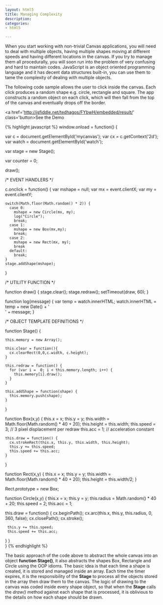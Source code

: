 ```yaml
---
layout: html5
title: Managing Complexity
description: 
categories:
- html5

---
```


When you start working with non-trivial Canvas applications, you will need to deal with multiple objects, having multiple shapes moving at different speeds and having different locations in the canvas. If you try to manage them all procedurally, you will soon run into the problem of very confusing and hard to maintain codes. JavaScript is an object oriented programming language and it has decent data structures built-in, you can use them to tame the complexity of dealing with multiple objects.

The following code sample allows the user to click inside the canvas. Each click produces a random shape e.g. circle, rectangle and square. The app constructs a random object on each click, which will then fall from the top of the canvas and eventually drops off the border.

<a href='http://jsfiddle.net/tedhagos/FYbwH/embedded/result/' class='button>See the Demo</a>

{% highlight javascript %}
window.onload = function() {
  
  
  var c = document.getElementById('mycanvas');
  var cx = c.getContext('2d');
  var watch = document.getElementById('watch');
  
  var stage = new Stage();
  
  var counter = 0;
  
  draw();
  
  /* EVENT HANDLERS */
  
  c.onclick = function() {
    var mshape = null;
    var mx = event.clientX;
    var my = event.clientY;
    
    switch(Math.floor(Math.random() * 2)) {
      case 0:
        mshape = new Circle(mx, my);
        log("Circle");
        break;
      case 1:
        mshape = new Box(mx,my);
        break;
      case 2:
        mshape = new Rect(mx, my);
        break
      default:
        break;
    }
    stage.addShape(mshape);
  }  
  
  /* UTILITY FUNCTION */
  
  function draw() {
    stage.clear();
    stage.redraw();
    setTimeout(draw, 60);
  }
  
  function log(message) {
    var temp = watch.innerHTML;
    watch.innerHTML  = temp + new Date() +  '<br/>' + message;
  }
  
  /*
    OBJECT TEMPLATE DEFINITIONS
  */

  function Stage() {
 
    this.memory = new Array();
    
    this.clear = function(){
      cx.clearRect(0,0,c.width, c.height);
    }
    
    this.redraw = function() {
      for (var i =  0; i < this.memory.length; i++) {
        this.memory[i].draw();
      }
    }
    
    this.addShape = function(shape) {
      this.memory.push(shape);
    }
  }
  
  function Box(x,y) {
    this.x = x;
    this.y = y;
    this.width = Math.floor(Math.random() * 40 + 20);
    this.height = this.width;
    this.speed = 3; // 3 pixel displacement per redraw
    this.acc = 1; // acceleration constant
    
    this.draw = function() {
      cx.strokeRect(this.x, this.y, this.width, this.height);
      this.y += this.speed;
      this.speed += this.acc;
    }   
  }
   
  function Rect(x,y) {
    this.x = x;
    this.y = y;
    this.width = Math.floor(Math.random() * 40 + 20);
    this.height = this.width/2;
  }
  
  Rect.prototype = new Box;
  
  function Circle(x,y) {
   this.x = x;
   this.y = y; 
   this.radius = Math.random() * 40 + 20;
   this.speed = 2;
   this.acc = 1;
   
   this.draw = function() {
     cx.beginPath();
     cx.arc(this.x, this.y, this.radius, 0, 360, false);
     cx.closePath();
     cx.stroke();
     
     this.y += this.speed;
     this.speed += this.acc;
   }
  }   
}
{% endhighlight %}


The basic approach of the code above to abstract the whole canvas into an object **function Stage()**, it also abstracts the shapes Box, Rectangle and Circle using the OOP idioms. The basic idea is that each time a shape is created, it is stored and managed inside an array. Each time the timer expires, it is the responsibility of the **Stage** to process all the objects stored in the array then draw them to the canvas. The logic of drawing to the canvas was coded inside every shape object, so that when the **Stage** calls the *draw()* method against each shape that is processed,  it is oblivious to the details on how each shape should be drawn.




